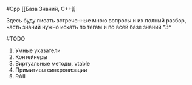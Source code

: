 #Cpp 
[[База Знаний, C++]]

Здесь буду писать встреченные мною вопросы и их полный разбор, часть знаний нужно искать по тегам и по всей базе знаний ^3^

#TODO 
1) Умные указатели
2) Контейнеры
3) Виртуальные методы, vtable
4) Примитивы синхронизации
5) RAII